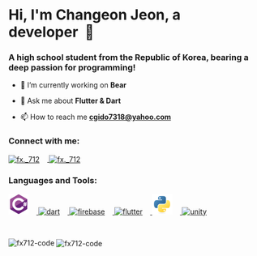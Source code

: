 <h1 align="left">Hi, I'm Changeon Jeon, a developer&nbsp;&nbsp;🧸</h1>

<h3 align="left">A high school student from the Republic of Korea, bearing a deep passion for programming!</h3>

- 🔭 I’m currently working on **Bear**

- 💬 Ask me about **Flutter & Dart**

- 📫 How to reach me **cgido7318@yahoo.com**

<h3 align="left">Connect with me:</h3>
<p align="left">
  <a href="https://stackoverflow.com/users/fx._712" target="blank">
    <img align="center" src="https://raw.githubusercontent.com/rahuldkjain/github-profile-readme-generator/master/src/images/icons/Social/stack-overflow.svg" alt="fx._712" height="30" width="40" style="margin-right: 15px;" />
  </a>
  <a href="https://instagram.com/fx._712" target="blank">
    <img align="center" src="https://raw.githubusercontent.com/rahuldkjain/github-profile-readme-generator/master/src/images/icons/Social/instagram.svg" alt="fx._712" height="30" width="40" style="margin-right: 15px;" />
  </a>
</p>


<h3 align="left">Languages and Tools:</h3>
<p align="left">
  <a href="https://www.w3schools.com/cs/" target="_blank" rel="noreferrer">
    <img src="https://raw.githubusercontent.com/devicons/devicon/master/icons/csharp/csharp-original.svg" alt="csharp" width="40" height="40" style="margin-right: 15px;"/>
  </a>
  <a href="https://dart.dev" target="_blank" rel="noreferrer">
    <img src="https://www.vectorlogo.zone/logos/dartlang/dartlang-icon.svg" alt="dart" width="40" height="40" style="margin-right: 15px;"/>
  </a>
  <a href="https://firebase.google.com/" target="_blank" rel="noreferrer">
    <img src="https://www.vectorlogo.zone/logos/firebase/firebase-icon.svg" alt="firebase" width="40" height="40" style="margin-right: 15px;"/>
  </a>
  <a href="https://flutter.dev" target="_blank" rel="noreferrer">
    <img src="https://www.vectorlogo.zone/logos/flutterio/flutterio-icon.svg" alt="flutter" width="40" height="40" style="margin-right: 15px;"/>
  </a>
  <a href="https://www.python.org" target="_blank" rel="noreferrer">
    <img src="https://raw.githubusercontent.com/devicons/devicon/master/icons/python/python-original.svg" alt="python" width="40" height="40" style="margin-right: 15px;"/>
  </a>
  <a href="https://unity.com/" target="_blank" rel="noreferrer">
    <img src="https://www.vectorlogo.zone/logos/unity3d/unity3d-icon.svg" alt="unity" width="40" height="40" style="margin-right: 15px;"/>
  </a>
</p>

<br/>

<p>
  <img align="left" src="https://github-readme-stats.vercel.app/api/top-langs?username=fx712-code&show_icons=true&locale=en&layout=compact" alt="fx712-code" />
  &nbsp;<img align="center" src="https://github-readme-stats.vercel.app/api?username=fx712-code&show_icons=true&locale=en" alt="fx712-code" />
</p>

